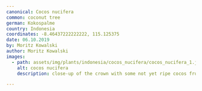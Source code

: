 ```yaml
---
canonical: Cocos nucifera
common: coconut tree
german: Kokospalme
country: Indonesia
coordinates: -8.46437222222222, 115.125375
date: 06.10.2019
by: Moritz Kowalski
author: Moritz Kowalski
images: 
  - path: assets/img/plants/indonesia/cocos_nucifera/cocos_nucifera_1.jpg
    alt: cocos nucifera
    description: close-up of the crown with some not yet ripe cocos fruits

---
```

